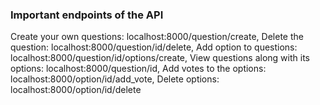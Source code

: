 ### Important endpoints of the API

Create your own questions: localhost:8000/question/create,
Delete the question:  localhost:8000/question/id/delete,
Add option to questions:  localhost:8000/question/id/options/create,
View questions along with its options:  localhost:8000/question/id,
Add votes to the options:  localhost:8000/option/id/add_vote,
Delete options:  localhost:8000/option/id/delete
